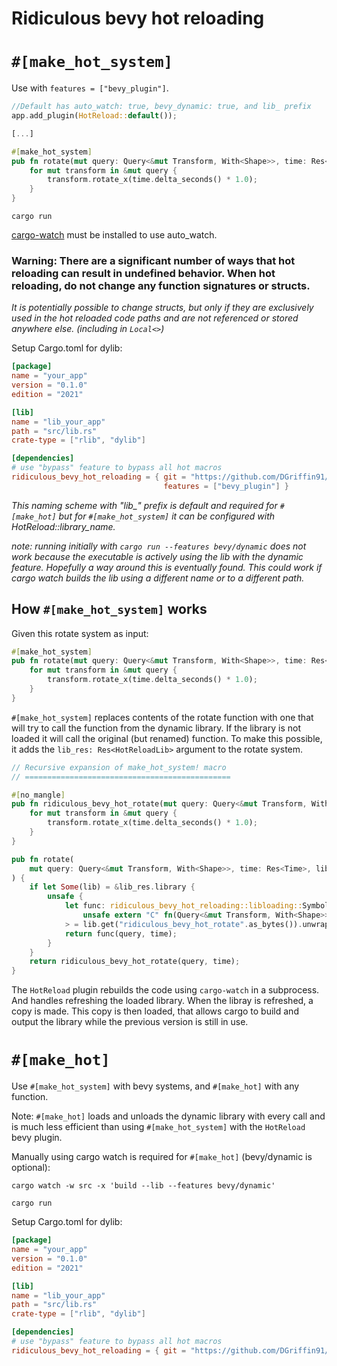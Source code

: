 # Ridiculous bevy hot reloading

# `#[make_hot_system]`

Use with `features = ["bevy_plugin"]`.
```rs
//Default has auto_watch: true, bevy_dynamic: true, and lib_ prefix
app.add_plugin(HotReload::default());

[...]

#[make_hot_system]
pub fn rotate(mut query: Query<&mut Transform, With<Shape>>, time: Res<Time>) {
    for mut transform in &mut query {
        transform.rotate_x(time.delta_seconds() * 1.0);
    }
}
```

```
cargo run
```

[cargo-watch](https://crates.io/crates/cargo-watch) must be installed to use auto_watch.

### Warning: There are a significant number of ways that hot reloading can result in undefined behavior. When hot reloading, do not change any function signatures or structs.
*It is potentially possible to change structs, but only if they are exclusively used in the hot reloaded code paths and are not referenced or stored anywhere else. (including in `Local<>`)*



Setup Cargo.toml for dylib:
```toml
[package]
name = "your_app"
version = "0.1.0"
edition = "2021"

[lib]
name = "lib_your_app" 
path = "src/lib.rs"
crate-type = ["rlib", "dylib"]

[dependencies]
# use "bypass" feature to bypass all hot macros
ridiculous_bevy_hot_reloading = { git = "https://github.com/DGriffin91/ridiculous_bevy_hot_reloading", 
                                  features = ["bevy_plugin"] } 
```
*This naming scheme with "lib_" prefix is default and required for `#[make_hot]` but for `#[make_hot_system]` it can be configured with HotReload::library_name.*




*note: running initially with `cargo run --features bevy/dynamic` does not work because the executable is actively using the lib with the dynamic feature. Hopefully a way around this is eventually found. This could work if cargo watch builds the lib using a different name or to a different path.*

## How `#[make_hot_system]` works
Given this rotate system as input:
```rs
#[make_hot_system]
pub fn rotate(mut query: Query<&mut Transform, With<Shape>>, time: Res<Time>) {
    for mut transform in &mut query {
        transform.rotate_x(time.delta_seconds() * 1.0);
    }
}
```

`#[make_hot_system]` replaces contents of the rotate function with one that will try to call the function from the dynamic library. If the library is not loaded it will call the original (but renamed) function. To make this possible, it adds the `lib_res: Res<HotReloadLib>` argument to the rotate system.

```rs
// Recursive expansion of make_hot_system! macro
// ==============================================

#[no_mangle]
pub fn ridiculous_bevy_hot_rotate(mut query: Query<&mut Transform, With<Shape>>, time: Res<Time>) {
    for mut transform in &mut query {
        transform.rotate_x(time.delta_seconds() * 1.0);
    }
}

pub fn rotate(
    mut query: Query<&mut Transform, With<Shape>>, time: Res<Time>, lib_res: Res<HotReloadLib>,
) {
    if let Some(lib) = &lib_res.library {
        unsafe {
            let func: ridiculous_bevy_hot_reloading::libloading::Symbol<
                unsafe extern "C" fn(Query<&mut Transform, With<Shape>>, Res<Time>),
            > = lib.get("ridiculous_bevy_hot_rotate".as_bytes()).unwrap();
            return func(query, time);
        }
    }
    return ridiculous_bevy_hot_rotate(query, time);
}
```

The `HotReload` plugin rebuilds the code using `cargo-watch` in a subprocess. And handles refreshing the loaded library. When the libray is refreshed, a copy is made. This copy is then loaded, that allows cargo to build and output the library while the previous version is still in use.

# `#[make_hot]`

Use `#[make_hot_system]` with bevy systems, and `#[make_hot]` with any function. 

Note: `#[make_hot]` loads and unloads the dynamic library with every call and is much less efficient than using `#[make_hot_system]` with the `HotReload` bevy plugin.

Manually using cargo watch is required for `#[make_hot]` (bevy/dynamic is optional):
```
cargo watch -w src -x 'build --lib --features bevy/dynamic'
```
```
cargo run
```
Setup Cargo.toml for dylib:
```toml
[package]
name = "your_app"
version = "0.1.0"
edition = "2021"

[lib]
name = "lib_your_app" 
path = "src/lib.rs"
crate-type = ["rlib", "dylib"]

[dependencies]
# use "bypass" feature to bypass all hot macros
ridiculous_bevy_hot_reloading = { git = "https://github.com/DGriffin91/ridiculous_bevy_hot_reloading" } 
```